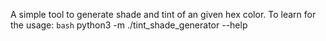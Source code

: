 A simple tool to generate shade and tint of an given hex color.
To learn for the usage:
```bash```
python3 -m ./tint_shade_generator --help
```

